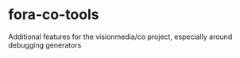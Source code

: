 fora-co-tools
=============

Additional features for the visionmedia/co project, especially around debugging generators
